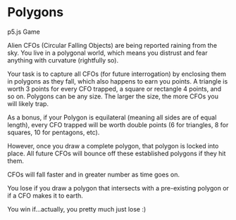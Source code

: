 # Polygons

p5.js Game

Alien CFOs (Circular Falling Objects) are being reported raining from the sky. You live in a polygonal world, which means you distrust and fear anything with curvature (rightfully so). 

Your task is to capture all CFOs (for future interrogation) by enclosing them in polygons as they fall, which also happens to earn you points. A triangle is worth 3 points for every CFO trapped, a square or rectangle 4 points, and so on. Polygons can be any size. The larger the size, the more CFOs you will likely trap. 

As a bonus, if your Polygon is equilateral (meaning all sides are of equal length), every CFO trapped will be worth double points (6 for triangles, 8 for squares, 10 for pentagons, etc).

However, once you draw a complete polygon, that polygon is locked into place. All future CFOs will bounce off these established polygons if they hit them.

CFOs will fall faster and in greater number as time goes on.

You lose if you draw a polygon that intersects with a pre-existing polygon or if a CFO makes it to earth. 

You win if...actually, you pretty much just lose :)